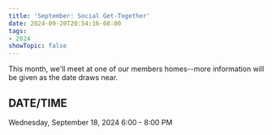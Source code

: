 ```yaml
---
title: 'September: Social Get-Together'
date: 2024-09-20T20:54:16-08:00
tags: 
- 2024
showTopic: false
---
```


This month, we'll meet at one of our members homes--more information will be given as the date draws near.

<!--more-->


## DATE/TIME ##

Wednesday, September 18, 2024
6:00 - 8:00 PM
